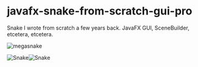 # javafx-snake-from-scratch-gui-pro
Snake I wrote from scratch a few years back. JavaFX GUI, SceneBuilder, etcetera, etcetera.


![megasnake](https://user-images.githubusercontent.com/52709292/114102852-60cf1f80-98c8-11eb-9188-2189d44218e3.png)

![Snake](https://user-images.githubusercontent.com/52709292/116746834-60283580-a9fd-11eb-81aa-da4070371141.gif)![Snake](https://user-images.githubusercontent.com/52709292/116746834-60283580-a9fd-11eb-81aa-da4070371141.gif)
